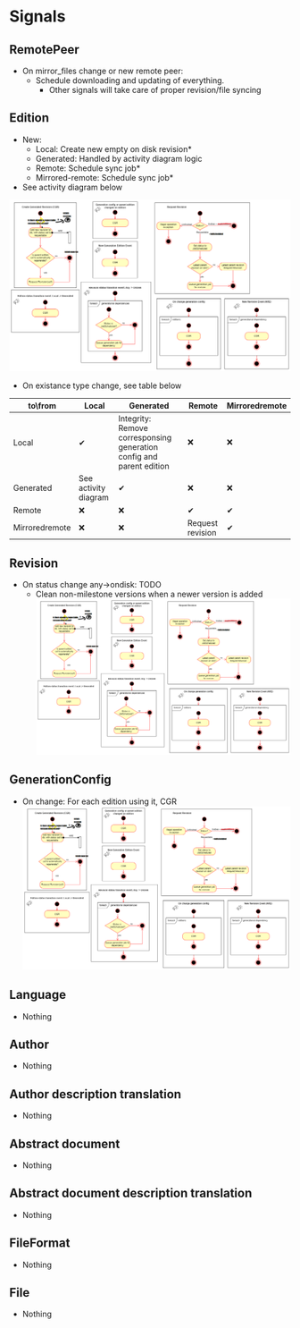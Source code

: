 # Signals
## RemotePeer
 - On mirror_files change or new remote peer:
   - Schedule downloading and updating of everything.
     - Other signals will take care of proper revision/file syncing

## Edition
 - New:
   - Local: Create new empty on disk revision*
   - Generated: Handled by activity diagram logic
   - Remote: Schedule sync job*
   - Mirrored-remote: Schedule sync job*
 - See activity diagram below

![see "edition revision generation activity diagram"](./Edition%20Revision%20Generation%20activity%20diagram.drawio.png)

 - On existance type change, see table below

|  to\from        | Local                       | Generated                           | Remote                 | Mirroredremote                |
|-----------------|----------------------------|-----------------------------------------|-------------------------|-------------------------------|
| Local           | ✔                          | Integrity: Remove corresponsing generation config and parent edition| ❌                     | ❌                            |
| Generated   | See activity diagram | ✔                                      | ❌                 | ❌                           |
| Remote          | ❌                         | ❌                                     | ✔                       | ✔    |
| Mirroredremote  | ❌                         | ❌                                     | Request revision | ✔                            |

## Revision
 - On status change any->ondisk: TODO
    - Clean non-milestone versions when a newer version is added
    ![see "edition revision generation activity diagram"](./Edition%20Revision%20Generation%20activity%20diagram.drawio.png)

## GenerationConfig
 - On change: For each edition using it, CGR ![see "edition revision generation activity diagram"](./Edition%20Revision%20Generation%20activity%20diagram.drawio.png)

## Language
 - Nothing

## Author
 - Nothing

## Author description translation
 - Nothing

## Abstract document
 - Nothing

## Abstract document description translation
 - Nothing

## FileFormat
 - Nothing

## File
- Nothing